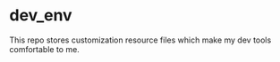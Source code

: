 # dev_env

This repo stores customization resource files which make my dev tools comfortable to me.
